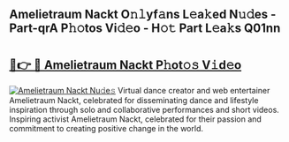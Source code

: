 ## Amelietraum Nackt O𝚗𝚕yf𝚊ns L𝚎a𝚔ed N𝚞𝚍es - Part-qrA P𝚑𝚘tos Vi𝚍𝚎o - H𝚘𝚝 Part L𝚎a𝚔s Q01nn

# <h2><a href="http://kf4sgu.oniu.top/?m=Amelietraum+Nackt">🔗👉 🔴 Amelietraum Nackt P𝚑ot𝚘𝚜 V𝚒d𝚎o</a></h2>

[![Amelietraum Nackt Nu𝚍e𝚜](https://i.imgur.com/0qMVB7G.gif)](http://kf4sgu.oniu.top/?m=Amelietraum+Nackt)
Virtual dance creator and web entertainer Amelietraum Nackt, celebrated for disseminating dance and lifestyle inspiration through solo and collaborative performances and short videos. Inspiring activist Amelietraum Nackt, celebrated for their passion and commitment to creating positive change in the world.  
